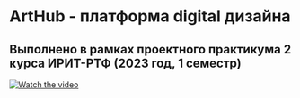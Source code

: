 # ArtHub - платформа digital дизайна

## Выполнено в рамках проектного практикума 2 курса ИРИТ-РТФ (2023 год, 1 семестр)

[![Watch the video](https://youtu.be/i8GDRTa9f8A)](https://youtu.be/i8GDRTa9f8A)
